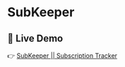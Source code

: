 # SubKeeper

## 🚀 Live Demo

👉 [SubKeeper || Subscription Tracker](https://clear-mode.netlify.app/)
